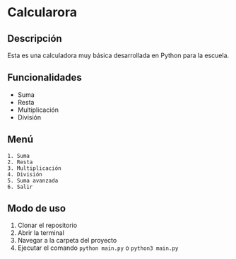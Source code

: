 # Calcularora

## Descripción
Esta es una calculadora muy básica desarrollada en Python para la escuela.

## Funcionalidades
- Suma
- Resta
- Multiplicación
- División

## Menú
```
1. Suma
2. Resta
3. Multiplicación
4. División
5. Suma avanzada
6. Salir
```

## Modo de uso
1. Clonar el repositorio
2. Abrir la terminal
3. Navegar a la carpeta del proyecto
4. Ejecutar el comando `python main.py` o `python3 main.py`